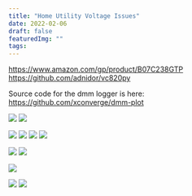 ```yaml
---
title: "Home Utility Voltage Issues"
date: 2022-02-06
draft: false
featuredImg: ""
tags:
---
```

https://www.amazon.com/gp/product/B07C238GTP
https://github.com/adnidor/vc820py

Source code for the dmm logger is here: https://github.com/xconverge/dmm-plot

![](dmm_1.jpg)
![](plot_1.png)

![](sag_1.png)
![](sag_2.png)
![](sag_3.png)
![](sag_4.png)

![](bucket_1.jpg)
![](bucket_2.jpg)

![](plot_during_logging.png)

![](rvm_1.jpg)
![](rvm_2.jpg)